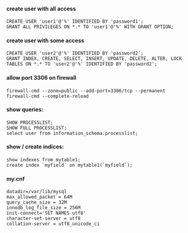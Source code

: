 #### create user with all access

```
CREATE USER 'user1'@'%' IDENTIFIED BY 'password1';
GRANT ALL PRIVILEGES ON *.* TO 'user1'@'%' WITH GRANT OPTION;
```

#### create user with some access
```
CREATE USER 'user2'@'%' IDENTIFIED BY 'password2’;
GRANT INDEX, CREATE, SELECT, INSERT, UPDATE, DELETE, ALTER, LOCK TABLES ON *.* TO 'user2'@'%' IDENTIFIED BY 'password2';
```

#### allow port 3306 on firewall 
```
firewall-cmd --zone=public --add-port=3306/tcp --permanent
firewall-cmd --complete-reload
```

#### show queries:
```
SHOW PROCESSLIST;
SHOW FULL PROCESSLIST;
select user from information_schema.processlist;
```
#### show / create indices:
```
show indexes from mytable1;
create index `myfield` on mytable1(`myfield`);
```

#### my.cnf
```
datadir=/var/lib/mysql
max_allowed_packet = 64M
query_cache_size = 32M
innodb_log_file_size = 256M
init-connect='SET NAMES utf8'
character-set-server = utf8
collation-server = utf8_unicode_ci
```
